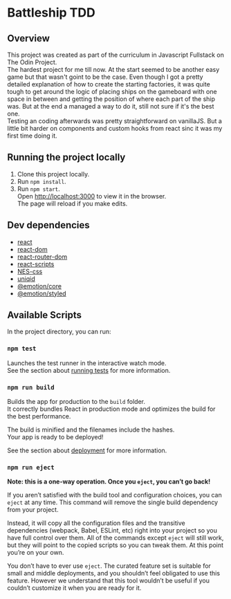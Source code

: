 # Battleship TDD

## Overview 
This project was created as part of the curriculum in Javascript Fullstack on The Odin Project.</br>
The hardest project for me till now. At the start seemed to be another easy game but that wasn't goint to be the case. Even though I got a pretty detailed explanation of how to create the starting factories, it was quite tough to get around the logic of placing ships on the gameboard with one space in between and getting the position of where each part of the ship was. But at the end a managed a way to do it, still not sure if it's the best one.</br>
Testing an coding afterwards was pretty straightforward on vanillaJS. But a little bit harder on components and custom hooks from react sinc it was my first time doing it.

## Running the project locally
1. Clone this project locally.
2. Run `npm install`.</br>
3. Run `npm start`.</br>
Open [http://localhost:3000](http://localhost:3000) to view it in the browser.<br />
The page will reload if you make edits.

## Dev dependencies
- [react](https://en.reactjs.org/docs/getting-started.html)
- [react-dom](https://es.reactjs.org/docs/react-dom.html)
- [react-router-dom](https://reactrouter.com/web/guides/quick-start)
- [react-scripts](https://github.com/facebook/create-react-app/tree/master/packages/react-scripts)
- [NES-css](https://nostalgic-css.github.io/NES.css/)
- [uniqid](https://www.npmjs.com/package/uniqid)
- [@emotion/core](https://www.npmjs.com/package/@emotion/core)
- [@emotion/styled](https://emotion.sh/docs/styled)

## Available Scripts

In the project directory, you can run:

### `npm test`

Launches the test runner in the interactive watch mode.<br />
See the section about [running tests](https://facebook.github.io/create-react-app/docs/running-tests) for more information.

### `npm run build`

Builds the app for production to the `build` folder.<br />
It correctly bundles React in production mode and optimizes the build for the best performance.

The build is minified and the filenames include the hashes.<br />
Your app is ready to be deployed!

See the section about [deployment](https://facebook.github.io/create-react-app/docs/deployment) for more information.

### `npm run eject`

**Note: this is a one-way operation. Once you `eject`, you can’t go back!**

If you aren’t satisfied with the build tool and configuration choices, you can `eject` at any time. This command will remove the single build dependency from your project.

Instead, it will copy all the configuration files and the transitive dependencies (webpack, Babel, ESLint, etc) right into your project so you have full control over them. All of the commands except `eject` will still work, but they will point to the copied scripts so you can tweak them. At this point you’re on your own.

You don’t have to ever use `eject`. The curated feature set is suitable for small and middle deployments, and you shouldn’t feel obligated to use this feature. However we understand that this tool wouldn’t be useful if you couldn’t customize it when you are ready for it.
